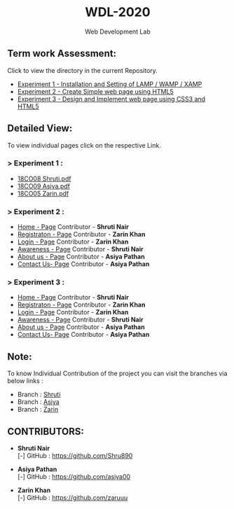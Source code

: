 <h1 align="center">WDL-2020</h1>
<p align="center">Web Development Lab</p>

## Term work Assessment:

Click to view the directory in the current Repository.
- <a href="https://github.com/AngelTrio/WDL_Mini/tree/master/Experiment1">Experiment 1 - Installation and Setting of LAMP / WAMP / XAMP</a>
- <a href="https://github.com/AngelTrio/WDL_Mini/tree/master/Experiment2">Experiment 2 - Create Simple web page using HTML5</a>
- <a href="https://github.com/AngelTrio/WDL_Mini/tree/master/Experiment3">Experiment 3 - Design and Implement web page using CSS3 and HTML5</a>

## Detailed View:

To view individual pages click on the respective Link.

### > Experiment 1 :

- <a href="https://github.com/AngelTrio/WDL_Mini/Experiment1/shruti.pdf">18CO08 Shruti.pdf</a>
- <a href="https://github.com/AngelTrio/WDL_Mini/Experiment1/asiya.pdf">18CO09 Asiya.pdf</a>
- <a href="https://github.com/AngelTrio/WDL_Mini/Experiment1/zarin.pdf">18CO05 Zarin.pdf</a>

### > Experiment 2 :

- <a href="https://github.com/AngelTrio/WDL_Mini/Experiment2/home.html">Home - Page</a> Contributor - <b>Shruti Nair</b>
- <a href="https://github.com/AngelTrio/WDL_Mini/Experiment2/registration.html">Registraton - Page</a> Contributor - <b>Zarin Khan</b>
- <a href="https://github.com/AngelTrio/WDL_Mini/Experiment2/home.html">Login - Page</a> Contributor - <b>Zarin Khan</b>
- <a href="https://github.com/AngelTrio/WDL_Mini/Experiment2/awareness.html">Awareness - Page</a> Contributor - <b>Shruti Nair</b>
- <a href="https://github.com/AngelTrio/WDL_Mini/Experiment2/about.html">About us - Page</a> Contributor - <b>Asiya Pathan</b>
- <a href="https://github.com/AngelTrio/WDL_Mini/Experiment2/contact.html">Contact Us- Page</a> Contributor - <b>Asiya Pathan</b>

### > Experiment 3 :

- <a href="https://github.com/AngelTrio/WDL_Mini/Experiment3/home.html">Home - Page</a> Contributor - <b>Shruti Nair</b>
- <a href="https://github.com/AngelTrio/WDL_Mini/Experiment3/registration.html">Registraton - Page</a> Contributor - <b>Zarin Khan</b>
- <a href="https://github.com/AngelTrio/WDL_Mini/Experiment3/home.html">Login - Page</a> Contributor - <b>Zarin Khan</b>
- <a href="https://github.com/AngelTrio/WDL_Mini/Experiment3/awareness.html">Awareness - Page</a> Contributor - <b>Shruti Nair</b>
- <a href="https://github.com/AngelTrio/WDL_Mini/Experiment3/about.html">About us - Page</a> Contributor - <b>Asiya Pathan</b>
- <a href="https://github.com/AngelTrio/WDL_Mini/Experiment3/contact.html">Contact Us- Page</a> Contributor - <b>Asiya Pathan</b>

## Note:

To know Individual Contribution of the project you can visit the branches via below links :
- Branch : <a href="https://github.com/AngelTrio/WDL_Mini/tree/Shruti">Shruti</a>
- Branch : <a href="https://github.com/AngelTrio/WDL_Mini/tree/Asiya">Asiya</a>
- Branch : <a href="https://github.com/AngelTrio/WDL_Mini/tree/Zarin">Zarin</a>

## CONTRIBUTORS:

- **Shruti Nair**<br>
[-] GitHub : <a href="https://github.com/Shru890">https://github.com/Shru890</a>

- **Asiya Pathan**<br>
[-] GitHub : <a href="https://github.com/">https://github.com/asiya00</a>

- **Zarin Khan**<br>
[-] GitHub : <a href="https://github.com/aman1319kazi">https://github.com/zaruuu</a>

